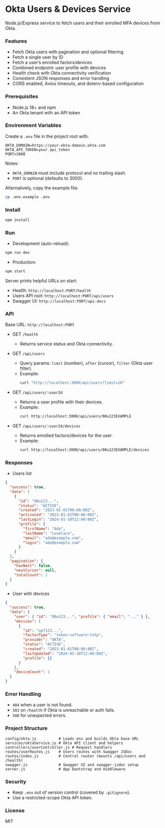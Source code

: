 # Okta Users & Devices Service

Node.js/Express service to fetch users and their enrolled MFA devices from Okta.

### Features
- Fetch Okta users with pagination and optional filtering
- Fetch a single user by ID
- Fetch a user’s enrolled factors/devices
- Combined endpoint: user profile with devices
- Health check with Okta connectivity verification
- Consistent JSON responses and error handling
- CORS enabled, Axios timeouts, and dotenv-based configuration

### Prerequisites
- Node.js 18+ and npm
- An Okta tenant with an API token

### Environment Variables
Create a `.env` file in the project root with:

```
OKTA_DOMAIN=https://your-okta-domain.okta.com
OKTA_API_TOKEN=your_api_token
PORT=3000
```

Notes:
- `OKTA_DOMAIN` must include protocol and no trailing slash.
- `PORT` is optional (defaults to 3000).

Alternatively, copy the example file:
```bash
cp .env.example .env
```

### Install
```bash
npm install
```

### Run
- Development (auto-reload):
```bash
npm run dev
```

- Production:
```bash
npm start
```

Server prints helpful URLs on start:
- Health: `http://localhost:PORT/health`
- Users API root: `http://localhost:PORT/api/users`
- Swagger UI: `http://localhost:PORT/api-docs`

### API

Base URL: `http://localhost:PORT`

- GET `/health`
  - Returns service status and Okta connectivity.

- GET `/api/users`
  - Query params: `limit` (number), `after` (cursor), `filter` (Okta user filter).
  - Example:
    ```bash
    curl "http://localhost:3000/api/users?limit=10"
    ```

- GET `/api/users/:userId`
  - Returns a user profile with their devices.
  - Example:
    ```bash
    curl http://localhost:3000/api/users/00u123EXAMPLE
    ```

- GET `/api/users/:userId/devices`
  - Returns enrolled factors/devices for the user.
  - Example:
    ```bash
    curl http://localhost:3000/api/users/00u123EXAMPLE/devices
    ```

### Responses

- Users list
```json
{
  "success": true,
  "data": [
    {
      "id": "00u123...",
      "status": "ACTIVE",
      "created": "2023-01-01T00:00:00Z",
      "activated": "2023-01-01T00:00:00Z",
      "lastLogin": "2024-01-10T12:00:00Z",
      "profile": {
        "firstName": "Ada",
        "lastName": "Lovelace",
        "email": "ada@example.com",
        "login": "ada@example.com"
      }
    }
  ],
  "pagination": {
    "hasNext": false,
    "nextCursor": null,
    "totalCount": 1
  }
}
```

- User with devices
```json
{
  "success": true,
  "data": {
    "user": { "id": "00u123...", "profile": { "email": "..." } },
    "devices": [
      {
        "id": "opf123...",
        "factorType": "token:software:totp",
        "provider": "OKTA",
        "status": "ACTIVE",
        "created": "2023-01-01T00:00:00Z",
        "lastUpdated": "2024-01-10T12:00:00Z",
        "profile": {}
      }
    ],
    "deviceCount": 1
  }
}
```

### Error Handling
- `404` when a user is not found.
- `503` on `/health` if Okta is unreachable or auth fails.
- `500` for unexpected errors.

### Project Structure
```
config/okta.js          # Loads env and builds Okta base URL
services/oktaService.js # Okta API client and helpers
controllers/userController.js # Request handlers
routes/userRoutes.js    # Users routes with Swagger JSDoc
routes/index.js         # Central router (mounts /api/users and /health)
swagger.js              # Swagger UI and swagger-jsdoc setup
server.js               # App bootstrap and middleware
```

### Security
- Keep `.env` out of version control (covered by `.gitignore`).
- Use a restricted-scope Okta API token.

### License
MIT
